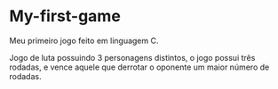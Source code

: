 # My-first-game
Meu primeiro jogo feito em linguagem C.

Jogo de luta possuindo 3 personagens distintos, o jogo possui três rodadas,
e vence aquele que derrotar o oponente um maior número de rodadas.
